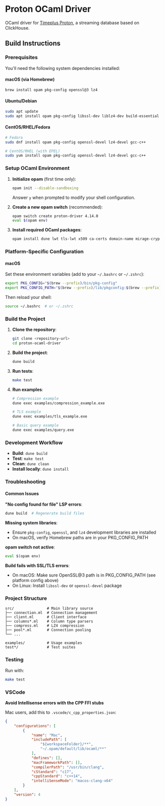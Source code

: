 # Proton OCaml Driver

OCaml driver for [Timeplus Proton](https://timeplus.com/proton), a streaming database based on ClickHouse.

## Build Instructions

### Prerequisites

You'll need the following system dependencies installed:

#### macOS (via Homebrew)
```bash
brew install opam pkg-config openssl@3 lz4
```

#### Ubuntu/Debian
```bash
sudo apt update
sudo apt install opam pkg-config libssl-dev liblz4-dev build-essential
```

#### CentOS/RHEL/Fedora
```bash
# Fedora
sudo dnf install opam pkg-config openssl-devel lz4-devel gcc-c++

# CentOS/RHEL (with EPEL)
sudo yum install opam pkg-config openssl-devel lz4-devel gcc-c++
```

### Setup OCaml Environment

1. **Initialize opam** (first time only):
   ```bash
   opam init --disable-sandboxing
   ```
   Answer `y` when prompted to modify your shell configuration.

2. **Create a new opam switch** (recommended):
   ```bash
   opam switch create proton-driver 4.14.0
   eval $(opam env)
   ```

3. **Install required OCaml packages**:
   ```bash
   opam install dune lwt tls-lwt x509 ca-certs domain-name mirage-crypto lz4 alcotest
   ```

### Platform-Specific Configuration

#### macOS
Set these environment variables (add to your `~/.bashrc` or `~/.zshrc`):
```bash
export PKG_CONFIG="$(brew --prefix)/bin/pkg-config"
export PKG_CONFIG_PATH="$(brew --prefix)/lib/pkgconfig:$(brew --prefix)/share/pkgconfig:$(brew --prefix)/opt/openssl@3/lib/pkgconfig"
```

Then reload your shell:
```bash
source ~/.bashrc  # or ~/.zshrc
```

### Build the Project

1. **Clone the repository**:
   ```bash
   git clone <repository-url>
   cd proton-ocaml-driver
   ```

2. **Build the project**:
   ```bash
   dune build
   ```

3. **Run tests**:
   ```bash
   make test
   ```

4. **Run examples**:
   ```bash
   # Compression example
   dune exec examples/compression_example.exe
   
   # TLS example
   dune exec examples/tls_example.exe
   
   # Basic query example
   dune exec examples/query.exe
   ```

### Development Workflow

- **Build**: `dune build`
- **Test**: `make test`
- **Clean**: `dune clean`
- **Install locally**: `dune install`

### Troubleshooting

#### Common Issues

**"No config found for file" LSP errors**:
```bash
dune build  # Regenerate build files
```

**Missing system libraries**:
- Ensure `pkg-config`, `openssl`, and `lz4` development libraries are installed
- On macOS, verify Homebrew paths are in your PKG_CONFIG_PATH

**opam switch not active**:
```bash
eval $(opam env)
```

**Build fails with SSL/TLS errors**:
- On macOS: Make sure OpenSSL@3 path is in PKG_CONFIG_PATH (see platform config above)
- On Linux: Install `libssl-dev` or `openssl-devel` package

### Project Structure

```
src/               # Main library source
├── connection.ml  # Connection management
├── client.ml      # Client interface
├── columns*.ml    # Column type parsers
├── compress.ml    # LZ4 compression
├── pool*.ml       # Connection pooling
└── ...

examples/          # Usage examples
test*/             # Test suites
```

### Testing

Run with:
```bash
make test
```

### VSCode

**Avoid Intellisense errors with the CPP FFI stubs**

Mac users, add this to `.vscode/c_cpp_properties.json`:

```json
{
    "configurations": [
        {
            "name": "Mac",
            "includePath": [
                "${workspaceFolder}/**",
                "~/.opam/default/lib/ocaml/**"
            ],
            "defines": [],
            "macFrameworkPath": [],
            "compilerPath": "/usr/bin/clang",
            "cStandard": "c17",
            "cppStandard": "c++14",
            "intelliSenseMode": "macos-clang-x64"
        }
    ],
    "version": 4
}
```
